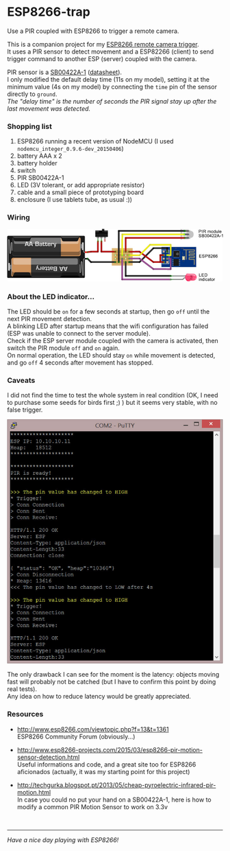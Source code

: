 # ESP8266-trap

Use a PIR coupled with ESP8266 to trigger a remote camera.  

This is a companion project for my [ESP8266 remote camera trigger](https://github.com/CosmicMac/ESP8266-remote).  
It uses a PIR sensor to detect movement and a ESP82266 (client) to send trigger command to another ESP (server) coupled with the camera.  

PIR sensor is a [SB00422A-1](http://en.nysenba.com/index.php/page-8-51.html) ([datasheet](readme/sb00422-datasheet.pdf)).  
I only modified the default delay time (11s on my model), setting it at the minimum value (4s on my model) by connecting the `time` pin of the sensor directly to `ground`.  
*The "delay time" is the number of seconds the PIR signal stay up after the last movement was detected.*

### Shopping list

1. ESP8266 running a recent version of NodeMCU (I used `nodemcu_integer_0.9.6-dev_20150406`)
2. battery AAA x 2
3. battery holder
4. switch
5. PIR SB00422A-1
6. LED (3V tolerant, or add appropriate resistor) 
7. cable and a small piece of prototyping board
8. enclosure (I use tablets tube, as usual :))

### Wiring

![Wiring](readme/wiring.jpg)

### About the LED indicator...

The LED should be `on` for a few seconds at startup, then go `off` until the next PIR movement detection.  
A blinking LED after startup means that the wifi configuration has failed (ESP was unable to connect to the server module).  
Check if the ESP server module coupled with the camera is activated, then switch the PIR module `off` and `on` again.  
On normal operation, the LED should stay `on` while movement is detected, and go `off` 4 seconds after movement has stopped.

### Caveats

I did not find the time to test the whole system in real condition (OK, I need to purchase some seeds for birds first ;) ) but it seems very stable, with no false trigger.

![Wiring](readme/terminal.jpg)

The only drawback I can see for the moment is the latency: objects moving fast will probably not be catched (but I have to confirm this point by doing real tests).  
Any idea on how to reduce latency would be greatly appreciated.


### Resources
* http://www.esp8266.com/viewtopic.php?f=13&t=1361  
  ESP8266 Community Forum (obviously...)

* http://www.esp8266-projects.com/2015/03/esp8266-pir-motion-sensor-detection.html  
  Useful informations and code, and a great site too for ESP8266 aficionados (actually, it was my starting point for this project)
  
* http://techgurka.blogspot.pt/2013/05/cheap-pyroelectric-infrared-pir-motion.html  
  In case you could no put your hand on a SB00422A-1, here is how to modify a common PIR Motion Sensor to work on 3.3v
    

&nbsp;
&nbsp;

----

*Have a nice day playing with ESP8266!*